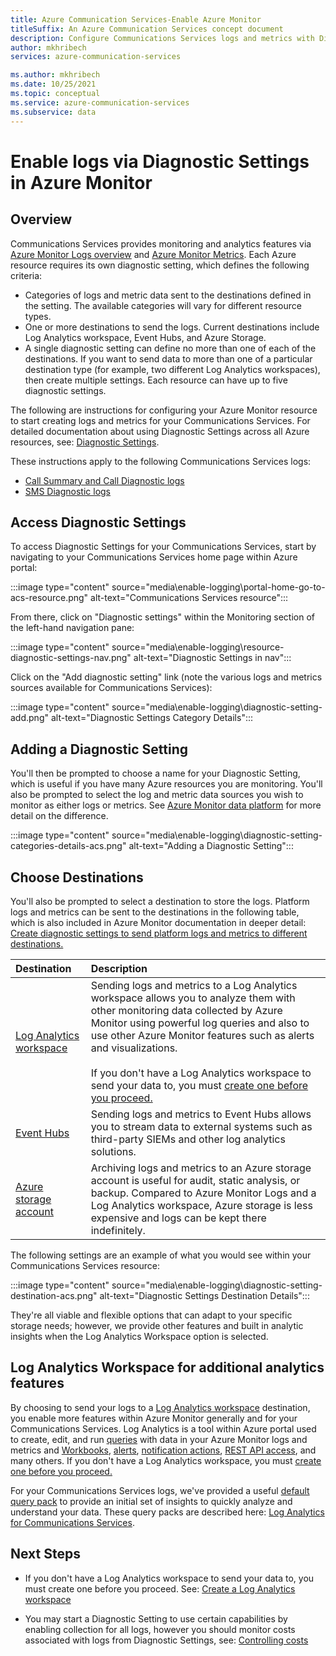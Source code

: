 ```yaml
---
title: Azure Communication Services-Enable Azure Monitor
titleSuffix: An Azure Communication Services concept document
description: Configure Communications Services logs and metrics with Diagnostic Settings
author: mkhribech
services: azure-communication-services

ms.author: mkhribech
ms.date: 10/25/2021
ms.topic: conceptual
ms.service: azure-communication-services
ms.subservice: data
---
```


# Enable logs via Diagnostic Settings in Azure Monitor

## Overview

Communications Services provides monitoring and analytics features via [Azure Monitor Logs overview](/azure/azure-monitor/logs/data-platform-logs) and [Azure Monitor Metrics](/azure/azure-monitor/essentials/data-platform-metrics). Each Azure resource requires its own diagnostic setting, which defines the following criteria:

- Categories of logs and metric data sent to the destinations defined in the setting. The available categories will vary for different resource types.
- One or more destinations to send the logs. Current destinations include Log Analytics workspace, Event Hubs, and Azure Storage.
- A single diagnostic setting can define no more than one of each of the destinations. If you want to send data to more than one of a particular destination type (for example, two different Log Analytics workspaces), then create multiple settings. Each resource can have up to five diagnostic settings.

The following are instructions for configuring your Azure Monitor resource to start creating logs and metrics for your Communications Services. For detailed documentation about using Diagnostic Settings across all Azure resources, see: [Diagnostic Settings](/azure/azure-monitor/essentials/diagnostic-settings).

These instructions apply to the following Communications Services logs:

- [Call Summary and Call Diagnostic logs](logs/voice-and-video-logs.md)
- [SMS Diagnostic logs](logs/sms-logs.md) 

## Access Diagnostic Settings

To access Diagnostic Settings for your Communications Services, start by navigating to your Communications Services home page within Azure portal:

:::image type="content" source="media\enable-logging\portal-home-go-to-acs-resource.png" alt-text="Communications Services resource":::

From there, click on "Diagnostic settings" within the Monitoring section of the left-hand navigation pane:

:::image type="content" source="media\enable-logging\resource-diagnostic-settings-nav.png" alt-text="Diagnostic Settings in nav":::

Click on the "Add diagnostic setting" link (note the various logs and metrics sources available for Communications Services):

:::image type="content" source="media\enable-logging\diagnostic-setting-add.png" alt-text="Diagnostic Settings Category Details":::

## Adding a Diagnostic Setting

You'll then be prompted to choose a name for your Diagnostic Setting, which is useful if you have many Azure resources you are monitoring. You'll also be prompted to select the log and metric data sources you wish to monitor as either logs or metrics. See [Azure Monitor data platform](/azure/azure-monitor/data-platform) for more detail on the difference.

:::image type="content" source="media\enable-logging\diagnostic-setting-categories-details-acs.png" alt-text="Adding a Diagnostic Setting":::

## Choose Destinations

You'll also be prompted to select a destination to store the logs. Platform logs and metrics can be sent to the destinations in the following table, which is also included in Azure Monitor documentation in deeper detail: [Create diagnostic settings to send platform logs and metrics to different destinations.](/azure/azure-monitor/essentials/diagnostic-settings?tabs=CMD) 

| Destination | Description |
|:------------|:------------|
| [Log Analytics workspace](/azure/azure-monitor/logs/log-analytics-workspace-overview) | Sending logs and metrics to a Log Analytics workspace allows you to analyze them with other monitoring data collected by Azure Monitor using powerful log queries and also to use other Azure Monitor features such as alerts and visualizations. <br><br> If you don't have a Log Analytics workspace to send your data to, you must [create one before you proceed.](/azure/azure-monitor/logs/quick-create-workspace) |
| [Event Hubs](../../../event-hubs/index.yml) | Sending logs and metrics to Event Hubs allows you to stream data to external systems such as third-party SIEMs and other log analytics solutions. |
| [Azure storage account](../../../storage/blobs/index.yml) | Archiving logs and metrics to an Azure storage account is useful for audit, static analysis, or backup. Compared to Azure Monitor Logs and a Log Analytics workspace, Azure storage is less expensive and logs can be kept there indefinitely. |

The following settings are an example of what you would see within your Communications Services resource:

:::image type="content" source="media\enable-logging\diagnostic-setting-destination-acs.png" alt-text="Diagnostic Settings Destination Details":::

They're all viable and flexible options that can adapt to your specific storage needs; however, we provide other features and built in analytic insights when the Log Analytics Workspace option is selected.

## Log Analytics Workspace for additional analytics features

By choosing to send your logs to a [Log Analytics workspace](/azure/azure-monitor/logs/log-analytics-overview) destination, you enable more features within Azure Monitor generally and for your Communications Services. Log Analytics is a tool within Azure portal used to create, edit, and run [queries](/azure/azure-monitor/logs/queries) with data in your Azure Monitor logs and metrics and [Workbooks](/azure/azure-monitor/visualize/workbooks-overview), [alerts](/azure/azure-monitor/alerts/alerts-log), [notification actions](/azure/azure-monitor/alerts/action-groups), [REST API access](/rest/api/loganalytics/), and many others. If you don't have a Log Analytics workspace, you must [create one before you proceed.](/azure/azure-monitor/logs/quick-create-workspace)

For your Communications Services logs, we've provided a useful [default query pack](/azure/azure-monitor/logs/query-packs#default-query-pack) to provide an initial set of insights to quickly analyze and understand your data. These query packs are described here: [Log Analytics for Communications Services](query-call-logs.md).

## Next Steps

- If you don't have a Log Analytics workspace to send your data to, you must create one before you proceed. See: [Create a Log Analytics workspace](/azure/azure-monitor/logs/quick-create-workspace)


- You may start a Diagnostic Setting to use certain capabilities by enabling collection for all logs, however you should monitor costs associated with logs from Diagnostic Settings, see: [Controlling costs](/azure/azure-monitor/essentials/diagnostic-settings#controlling-costs)
